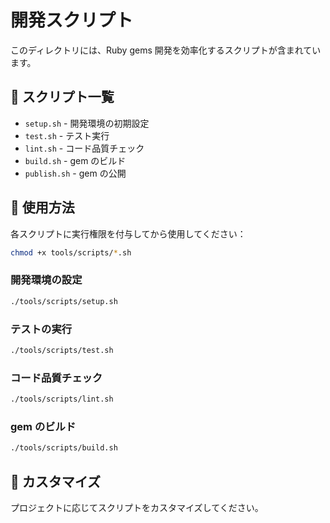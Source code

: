 # 開発スクリプト

このディレクトリには、Ruby gems 開発を効率化するスクリプトが含まれています。

## 📁 スクリプト一覧

- `setup.sh` - 開発環境の初期設定
- `test.sh` - テスト実行
- `lint.sh` - コード品質チェック
- `build.sh` - gem のビルド
- `publish.sh` - gem の公開

## 🚀 使用方法

各スクリプトに実行権限を付与してから使用してください：

```bash
chmod +x tools/scripts/*.sh
```

### 開発環境の設定

```bash
./tools/scripts/setup.sh
```

### テストの実行

```bash
./tools/scripts/test.sh
```

### コード品質チェック

```bash
./tools/scripts/lint.sh
```

### gem のビルド

```bash
./tools/scripts/build.sh
```

## 🔧 カスタマイズ

プロジェクトに応じてスクリプトをカスタマイズしてください。